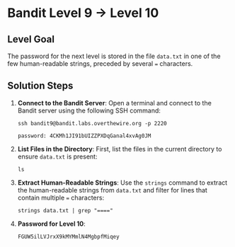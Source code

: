 # Bandit Level 9 → Level 10

## Level Goal
The password for the next level is stored in the file `data.txt` in one of the few human-readable strings, preceded by several `=` characters.

## Solution Steps

1. **Connect to the Bandit Server**:
   Open a terminal and connect to the Bandit server using the following SSH command:
   
   ```
   ssh bandit9@bandit.labs.overthewire.org -p 2220
   ```
   ```
   password: 4CKMh1JI91bUIZZPXDqGanal4xvAg0JM
   ```

2. **List Files in the Directory**:
   First, list the files in the current directory to ensure `data.txt` is present:

   ```
   ls
   ```

3. **Extract Human-Readable Strings**:
   Use the `strings` command to extract the human-readable strings from `data.txt` and filter for lines that contain multiple `=` characters:

   ```
   strings data.txt | grep "===="
   ```

4. **Password for Level 10**:
   ```
   FGUW5ilLVJrxX9kMYMmlN4MgbpfMiqey
   ```
